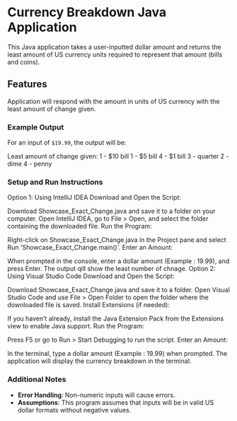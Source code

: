 # Currency Breakdown Java Application

This Java application takes a user-inputted dollar amount and returns the least amount of US currency units required to represent that amount (bills and coins).

## Features
Application will respond with the amount in units of US currency with the least
amount of change given.
  
### Example Output
For an input of `$19.99`, the output will be:

Least amount of change given: 
1 - $10 bill
1 - $5 bill
4 - $1 bill
3 - quarter
2 - dime
4 - penny

### Setup and Run Instructions
Option 1: Using IntelliJ IDEA
Download and Open the Script:

Download Showcase_Exact_Change.java and save it to a folder on your computer.
Open IntelliJ IDEA, go to File > Open, and select the folder containing the downloaded file.
Run the Program:

Right-click on Showcase_Exact_Change.java in the Project pane and select Run 'Showcase_Exact_Change.main()'.
Enter an Amount:

When prompted in the console, enter a dollar amount (Example :  19.99), and press Enter.
The output qill show the least number of chnage.
Option 2: Using Visual Studio Code
Download and Open the Script:

Download Showcase_Exact_Change.java and save it to a folder.
Open Visual Studio Code and use File > Open Folder to open the folder where the downloaded file is saved.
Install Extensions (if needed):

If you haven’t already, install the Java Extension Pack from the Extensions view to enable Java support.
Run the Program:

Press F5 or go to Run > Start Debugging to run the script.
Enter an Amount:

In the terminal, type a dollar amount (Example : 19.99) when prompted.
The application will display the currency breakdown in the terminal.
### Additional Notes
- **Error Handling**: Non-numeric inputs will cause errors.
- **Assumptions**: This program assumes that inputs will be in valid US dollar formats without negative values.
